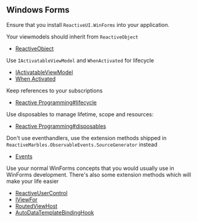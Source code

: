 
## Windows Forms

Ensure that you install `ReactiveUI.WinForms` into your application.

Your viewmodels should inherit from `ReactiveObject`

- [ReactiveObject](~/api/reactiveui/reactiveobject/)

Use `IActivatableViewModel` and `WhenActivated` for lifecycle

- [IActivatableViewModel](~/api/reactiveui/IActivatableViewModel/)
- [When Activated](~/docs/handbook/when-activated/index.md)

Keep references to your subscriptions

- [Reactive Programming#lifecycle](~/docs/reactive-programming/index.md#lifecycle)

Use disposables to manage lifetime, scope and resources:

- [Reactive Programming#disposables](~/docs/reactive-programming/index.md#disposables)

Don't use eventhandlers, use the extension methods shipped in `ReactiveMarbles.ObservableEvents.SourceGenerator` instead

- [Events](~/docs/handbook/events/index.md)

Use your normal WinForms concepts that you would usually use in WinForms development. There's also some extension methods which will make your life easier

- [ReactiveUserControl](~/api/reactiveui/reactiveusercontrol_1/)
- [IViewFor](~/api/reactiveui/iviewfor_1/)
- [RoutedViewHost](~/api/reactiveui/routedviewhost/)
- [AutoDataTemplateBindingHook](~/api/reactiveui/autodatatemplatebindinghook/)

